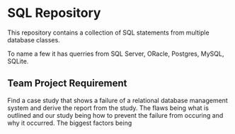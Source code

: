 # SQL Repository

This repository contains a collection of SQL statements from  multiple database classes.

To name a few it has querries from SQL Server, ORacle, Postgres, MySQL, SQLite.

## Team Project Requirement

Find a case study that shows a failure of a relational database management system and derive the report from the study. The flaws being what is outlined and our study being how to prevent the failure from occuring and why it occurred. The biggest factors being
